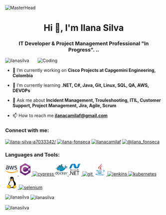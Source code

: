 ![MasterHead](https://i.pinimg.com/originals/4b/8e/58/4b8e583e3a1b04c96e8f7347e8adeeb1.png)
<h1 align="center">Hi 👋, I'm Ilana Silva</h1>
<h3 align="center"> IT Developer & Project Management Professional "In Progress".  .. </h3>
<img align="right" alt="Coding" width ="400" src= "https://static.vecteezy.com/system/resources/previews/007/121/731/original/trading-forex-and-stock-market-woman-at-computer-vector.jpg"


<p align="left"> <img src="https://komarev.com/ghpvc/?username=ilanasilva&label=Profile%20views&color=0e75b6&style=flat" alt="ilanasilva" /> </p>

- 🔭 I’m currently working on **Cisco Projects at Capgemini Engineering, Colombia**

- 🌱 I’m currently learning **.NET, C#, Java, Git, Linux, SQL, QA, AWS, DEVOPs**

- 💬 Ask me about **Incident Management, Trouleshooting, ITIL, Customer Support, Project Management, Jira, Agile, Scrum**

- 📫 How to reach me **ilanacamilaf@gmail.com**

<h3 align="left">Connect with me:</h3>
<p align="left">
<a href="https://linkedin.com/in/ilana-silva-a7033342/" target="blank"><img align="center" src="https://raw.githubusercontent.com/rahuldkjain/github-profile-readme-generator/master/src/images/icons/Social/linked-in-alt.svg" alt="ilana-silva-a7033342/" height="30" width="40" /></a>
<a href="https://stackoverflow.com/users/ilana-fonseca" target="blank"><img align="center" src="https://raw.githubusercontent.com/rahuldkjain/github-profile-readme-generator/master/src/images/icons/Social/stack-overflow.svg" alt="ilana-fonseca" height="30" width="40" /></a>
<a href="https://instagram.com/ilanacamilaf" target="blank"><img align="center" src="https://raw.githubusercontent.com/rahuldkjain/github-profile-readme-generator/master/src/images/icons/Social/instagram.svg" alt="ilanacamilaf" height="30" width="40" /></a>
<a href="https://www.youtube.com/c/@ilana_fonseca" target="blank"><img align="center" src="https://raw.githubusercontent.com/rahuldkjain/github-profile-readme-generator/master/src/images/icons/Social/youtube.svg" alt="@ilana_fonseca" height="30" width="40" /></a>
</p>

<h3 align="left">Languages and Tools:</h3>
<p align="left"> <a href="https://aws.amazon.com" target="_blank" rel="noreferrer"> <img src="https://raw.githubusercontent.com/devicons/devicon/master/icons/amazonwebservices/amazonwebservices-original-wordmark.svg" alt="aws" width="40" height="40"/> </a> <a href="https://www.w3schools.com/cs/" target="_blank" rel="noreferrer"> <img src="https://raw.githubusercontent.com/devicons/devicon/master/icons/csharp/csharp-original.svg" alt="csharp" width="40" height="40"/> </a> <a href="https://www.cypress.io" target="_blank" rel="noreferrer"> <img src="https://raw.githubusercontent.com/simple-icons/simple-icons/6e46ec1fc23b60c8fd0d2f2ff46db82e16dbd75f/icons/cypress.svg" alt="cypress" width="40" height="40"/> </a> <a href="https://www.docker.com/" target="_blank" rel="noreferrer"> <img src="https://raw.githubusercontent.com/devicons/devicon/master/icons/docker/docker-original-wordmark.svg" alt="docker" width="40" height="40"/> </a> <a href="https://dotnet.microsoft.com/" target="_blank" rel="noreferrer"> <img src="https://raw.githubusercontent.com/devicons/devicon/master/icons/dot-net/dot-net-original-wordmark.svg" alt="dotnet" width="40" height="40"/> </a> <a href="https://git-scm.com/" target="_blank" rel="noreferrer"> <img src="https://www.vectorlogo.zone/logos/git-scm/git-scm-icon.svg" alt="git" width="40" height="40"/> </a> <a href="https://www.java.com" target="_blank" rel="noreferrer"> <img src="https://raw.githubusercontent.com/devicons/devicon/master/icons/java/java-original.svg" alt="java" width="40" height="40"/> </a> <a href="https://www.jenkins.io" target="_blank" rel="noreferrer"> <img src="https://www.vectorlogo.zone/logos/jenkins/jenkins-icon.svg" alt="jenkins" width="40" height="40"/> </a> <a href="https://kubernetes.io" target="_blank" rel="noreferrer"> <img src="https://www.vectorlogo.zone/logos/kubernetes/kubernetes-icon.svg" alt="kubernetes" width="40" height="40"/> </a> <a href="https://www.linux.org/" target="_blank" rel="noreferrer"> <img src="https://raw.githubusercontent.com/devicons/devicon/master/icons/linux/linux-original.svg" alt="linux" width="40" height="40"/> </a> <a href="https://www.selenium.dev" target="_blank" rel="noreferrer"> <img src="https://raw.githubusercontent.com/detain/svg-logos/780f25886640cef088af994181646db2f6b1a3f8/svg/selenium-logo.svg" alt="selenium" width="40" height="40"/> </a> </p>

<p><img align="left" src="https://github-readme-stats.vercel.app/api/top-langs?username=ilanasilva&show_icons=true&locale=en&layout=compact" alt="ilanasilva" /></p>

<p>&nbsp;<img align="center" src="https://github-readme-stats.vercel.app/api?username=ilanasilva&show_icons=true&locale=en" alt="ilanasilva" /></p>

<p><img align="center" src="https://github-readme-streak-stats.herokuapp.com/?user=ilanasilva&" alt="ilanasilva" /></p>
